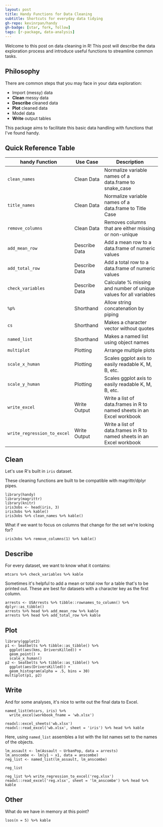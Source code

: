 ```yaml
---
layout: post
title: Handy Functions for Data Cleaning
subtitle: Shortcuts for everyday data tidying
gh-repo: kevinrpan/handy
gh-badge: [star, fork, follow]
tags: [r-package, data-analysis]
---
```


Welcome to this post on data cleaning in R! This post will describe the data exploration process and introduce useful functions to streamline common tasks. 

## Philosophy 

There are common steps that you may face in your data exploration:

- Import (messy) data
- **Clean** messy data
- **Describe** cleaned data
- **Plot** cleaned data
- Model data
- **Write** output tables

This package aims to facilitate this basic data handling with functions that I've found handy. 

## Quick Reference Table

| handy Function    | Use Case     | Description |
|-------------------|--------------|----------------------|
| `clean_names`     |  Clean Data      | Normalize variable names of a data.frame to snake_case |
| `title_names`     |  Clean Data      | Normalize variable names of a data.frame to Title Case |
| `remove_columns`  |  Clean Data      | Removes columns that are either missing or non-unique |   
| `add_mean_row`    |  Describe Data   | Add a mean row to a data.frame of numeric values |
| `add_total_row`   |  Describe Data   | Add a total row to a data.frame of numeric values |
| `check_variables` |  Describe Data   | Calculate % missing and number of unique values for all variables |
| `%p%`             |  Shorthand       | Allow string concatenation by piping |
| `cs`              |  Shorthand       | Makes a character vector without quotes |
| `named_list`      |  Shorthand       | Makes a named list using object names |
| `multiplot`       |  Plotting        | Arrange multiple plots |
| `scale_x_human`   |  Plotting        | Scales ggplot axis to easily readable K, M, B, etc. |
| `scale_y_human`   |  Plotting        | Scales ggplot axis to easily readable K, M, B, etc. |
| `write_excel`     |  Write Output    | Write a list of data.frames in R to named sheets in an Excel workbook |
| `write_regression_to_excel` | Write Output | Write a list of data.frames in R to named sheets in an Excel workbook |


## Clean 

Let's use R's built in `iris` dataset. 

These cleaning functions are built to be compatible with magrittr/dplyr pipes. 

```{r}
library(handy)
library(magrittr)
library(knitr)
iris3obs <- head(iris, 3) 
iris3obs %>% kable()
iris3obs %>% clean_names %>% kable()
```

What if we want to focus on columns that change for the set we're looking for?

```{r}
iris3obs %>% remove_columns(1) %>% kable()
```

## Describe

For every dataset, we want to know what it contains: 
```{r}
mtcars %>% check_variables %>% kable
```

Sometimes it's helpful to add a mean or total row for a table that's to be printed out. 
These are best for datasets with a character key as the first column. 
```{r}
arrests <- USArrests %>% tibble::rownames_to_column() %>% dplyr::as_tibble()
arrests %>% head %>% add_mean_row %>% kable
arrests %>% head %>% add_total_row %>% kable
```

## Plot 

```{r}
library(ggplot2)
p1 <- Seatbelts %>% tibble::as_tibble() %>% 
  ggplot(aes(kms, DriversKilled)) +
  geom_point() +
  scale_x_human() 
p2 <- Seatbelts %>% tibble::as_tibble() %>% 
  ggplot(aes(DriversKilled)) +
  geom_histogram(alpha = .5, bins = 30)
multiplot(p1, p2)
```

## Write

And for some analyses, it's nice to write out the final data to Excel.

```{r}
named_list(mtcars, iris) %>% 
  write_excel(workbook_fname = 'wb.xlsx')

readxl::excel_sheets('wb.xlsx')
readxl::read_excel('wb.xlsx', sheet = 'iris') %>% head %>% kable
```

Here, using `named_list` assembles a list with the list names set to the names of the objects.

```{r}
lm_assault <- lm(Assault ~ UrbanPop, data = arrests)
lm_anscombe <- lm(y1 ~ x1, data = anscombe)
reg_list <- named_list(lm_assault, lm_anscombe)

reg_list

reg_list %>% write_regression_to_excel('reg.xlsx')
readxl::read_excel('reg.xlsx', sheet = 'lm_anscombe') %>% head %>% kable
```

## Other

What do we have in memory at this point?
```{r}
lsos(n = 5) %>% kable
```

